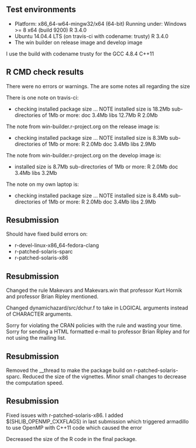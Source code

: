 ## Test environments
* Platform: x86_64-w64-mingw32/x64 (64-bit)
  Running under: Windows >= 8 x64 (build 9200)
  R 3.4.0
* Ubuntu 14.04.4 LTS (on travis-ci with codename: trusty)
  R 3.4.0
* The win builder on release image and develop image
  
I use the build with codename trusty for the GCC 4.8.4 C++11

## R CMD check results
There were no errors or warnings. The are some notes all regarding the size

There is one note on travis-ci:
* checking installed package size ... NOTE
  installed size is 18.2Mb
  sub-directories of 1Mb or more:
    doc    3.4Mb
    libs  12.7Mb
    R      2.0Mb

The note from win-builder.r-project.org on the release image is:
* checking installed package size ... NOTE
  installed size is  8.3Mb
  sub-directories of 1Mb or more:
    R      2.0Mb
    doc    3.4Mb
    libs   2.9Mb

The note from win-builder.r-project.org on the develop image is:
* installed size is  8.7Mb
  sub-directories of 1Mb or more:
    R      2.0Mb
    doc    3.4Mb
    libs   3.2Mb

The note on my own laptop is:
* checking installed package size ... NOTE
  installed size is  8.4Mb
  sub-directories of 1Mb or more:
    R      2.0Mb
    doc    3.4Mb
    libs   2.9Mb

## Resubmission
Should have fixed build errors on: 

* r-devel-linux-x86_64-fedora-clang
* r-patched-solaris-sparc
* r-patched-solaris-x86

## Resubmission
Changed the rule Makevars and Makevars.win that professor Kurt Hornik and professor Brian Ripley mentioned.

Changed dynamichazard/src/dchur.f to take in LOGICAL arguments instead of CHARACTER arguments.

Sorry for violating the CRAN policies with the rule and wasting your time. Sorry for sending a HTML formatted e-mail to professor Brian Ripley and for not using the mailing list.

## Resubmission
Removed the __thread to make the package build on r-patched-solaris-sparc.
Reduced the size of the vignettes.
Minor small changes to decrease the computation speed.

## Resubmission
Fixed issues with r-patched-solaris-x86. I added $(SHLIB_OPENMP_CXXFLAGS) in last submission which triggered armadillo to use OpenMP with C++11 code which caused the error

Decreased the size of the R code in the final package.
